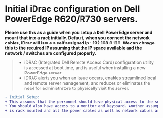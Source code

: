 # Initial iDrac configuration on Dell PowerEdge R620/R730 servers.
**Please use this as a guide when you setup a Dell PowerEdge server and mount that into a rack initially. Default, when you connect the network cables, iDrac will issue a self assigned ip : 192.168.0.120. We can chnage this to the required IP assuming that the IP space available and the network / switches are configured properly.**

> * iDRAC (Integrated Dell Remote Access Card) configuration utility is accessed at boot time, and is useful when installing a new PowerEdge server. 
> * iDRAC alerts you when an issue occurs, enables streamlined local and remote server management, and reduces or eliminates the need for administrators to physically visit the server.

```diff
- Initial Setup:
+ This assumes that the personnel should have physical access to the server in the data center. 
+ You should also have access to a monitor and keyboard. Another assumption is that the server 
+ is rack mounted and all the power cables as well as network cables are connected properly.
``` 
